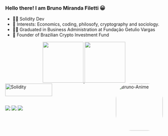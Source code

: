 ### Hello there! I am Bruno Miranda Filetti 😀

- 👨‍💻 Solidity Dev
- 🔭 Interests: Economics, coding, philosofy, cryptography and sociology.
- 👨‍🎓 Graduated in Business Administration at Fundação Getulio Vargas
- 💼 Founder of Brazilian Crypto Investment Fund
<div align="center">
  <a href="https://github.com/Sweng0d">
  <img height="130" src="https://github-readme-stats.vercel.app/api?username=Sweng0d&show_icons=true&theme=tokyonight&include_all_commits=true&count_private=true"/>
  <img height="130" src="https://github-readme-stats.vercel.app/api/top-langs/?username=Sweng0d&layout=compact&langs_count=7&theme=tokyonight"/> </a>
</div>
<div style="display: inline_block">
  <a href="https://github.com/Sweng0d">
  <img align="center" alt="Solidity" height="40" width="150" src="https://img.shields.io/badge/Solidity-e6e6e6?style=for-the-badge&logo=solidity&logoColor=black" />
  <img align="right" alt="Bruno-Anime" height="150" style="border-radius:50px;" src="https://cdn.awsli.com.br/600x450/1206/1206083/produto/138368430/95a866d2ee.jpg?width=1000&height=1000">
</div>  

##

<div>
 <a href = "mailto:brunomfiletti@gmail.com"><img src="https://img.shields.io/badge/Gmail-D14836?style=for-the-badge&logo=gmail&logoColor=white" target="_blank"></a>
 <a href = "https://twitter.com/1ethereumguy"><img src="https://img.shields.io/badge/Twitter-1DA1F2?style=for-the-badge&logo=twitter&logoColor=white" target="_blank"></a>
 <a href = "https://www.linkedin.com/in/bruno-miranda-filetti-2a502716b/"><img src="https://img.shields.io/badge/LinkedIn-0077B5?style=for-the-badge&logo=linkedin&logoColor=white" target="_blank"></a>
  
</div>
